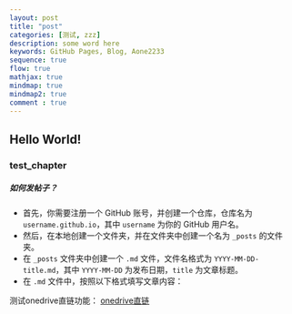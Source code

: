 ```yaml
---
layout: post
title: "post"
categories: [测试, zzz]
description: some word here
keywords: GitHub Pages, Blog, Aone2233
sequence: true
flow: true
mathjax: true
mindmap: true
mindmap2: true
comment : true
---
```


## Hello World!

### test_chapter

##### 如何发帖子？

- 首先，你需要注册一个 GitHub 账号，并创建一个仓库，仓库名为 `username.github.io`，其中 `username` 为你的 GitHub 用户名。
- 然后，在本地创建一个文件夹，并在文件夹中创建一个名为 `_posts` 的文件夹。
- 在 `_posts` 文件夹中创建一个 `.md` 文件，文件名格式为 `YYYY-MM-DD-title.md`，其中 `YYYY-MM-DD` 为发布日期，`title` 为文章标题。
- 在 `.md` 文件中，按照以下格式填写文章内容：

测试onedrive直链功能：
[onedrive直链](https://dlink.host/1drv/aHR0cHM6Ly8xZHJ2Lm1zL2IvcyFBbXBfMmdYdDFkQmczMmYtY3JjWHBMd3NMcEVzP2U9MHA0dXRo.pdf)

